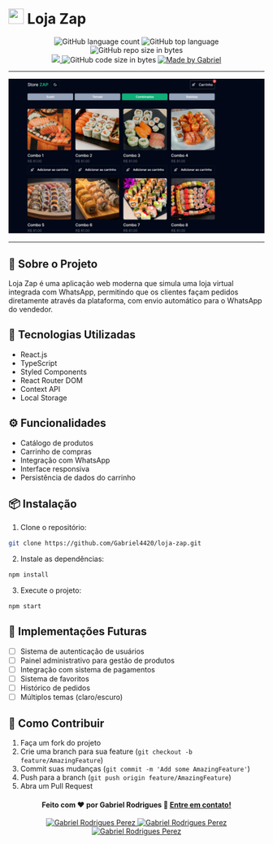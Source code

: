 # <img src="https://cdn-icons-png.flaticon.com/512/3670/3670051.png" width="30" height="30"/> Loja Zap

<p align="center">
   <img alt="GitHub language count" src="https://img.shields.io/github/languages/count/Gabriel4420/loja-zap">

  <img alt="GitHub top language" src="https://img.shields.io/github/languages/top/Gabriel4420/loja-zap?logo=html">

  <img alt="GitHub repo size in bytes" src="https://img.shields.io/github/repo-size/Gabriel4420/loja-zap?color=green">

  <br>
  
  <a href="https://www.codacy.com/manual/Gabriel4420/loja-zap?utm_source=github.com&amp;utm_medium=referral&amp;utm_content=Gabriel4420/loja-zap&amp;utm_campaign=Badge_Grade">
    <img src="https://app.codacy.com/project/badge/Grade/6dd6b46abeb14e99935a2b9ac5c6ede2"/>
  </a>
  
  <img alt="GitHub code size in bytes" src="https://img.shields.io/github/last-commit/Gabriel4420/loja-zap">

  <a href="https://www.linkedin.com/in/gabriel-rodrigues-perez-2069b072/">
    <img alt="Made by Gabriel" src="https://img.shields.io/badge/made%20by-Gabriel-%2304D361">
  </a>
</p>

---

<p align="center">
  <img alt="Gif da Aplicação" src="public/Home.png" />
</p>

---

## 📝 Sobre o Projeto

Loja Zap é uma aplicação web moderna que simula uma loja virtual integrada com WhatsApp, permitindo que os clientes façam pedidos diretamente através da plataforma, com envio automático para o WhatsApp do vendedor.

## 🚀 Tecnologias Utilizadas

- React.js
- TypeScript
- Styled Components
- React Router DOM
- Context API
- Local Storage

## ⚙️ Funcionalidades

- Catálogo de produtos
- Carrinho de compras
- Integração com WhatsApp
- Interface responsiva
- Persistência de dados do carrinho

## 📦 Instalação

1. Clone o repositório:

```bash
git clone https://github.com/Gabriel4420/loja-zap.git
```

2. Instale as dependências:

```bash
npm install
```

3. Execute o projeto:

```bash
npm start
```

## 🎯 Implementações Futuras

- [ ] Sistema de autenticação de usuários
- [ ] Painel administrativo para gestão de produtos
- [ ] Integração com sistema de pagamentos
- [ ] Sistema de favoritos
- [ ] Histórico de pedidos
- [ ] Múltiplos temas (claro/escuro)

## 🤝 Como Contribuir

1. Faça um fork do projeto
2. Crie uma branch para sua feature (`git checkout -b feature/AmazingFeature`)
3. Commit suas mudanças (`git commit -m 'Add some AmazingFeature'`)
4. Push para a branch (`git push origin feature/AmazingFeature`)
5. Abra um Pull Request

<h4 align="center">
  Feito com ❤️ por Gabriel Rodrigues 👋️ <a href="mailto:gabriel_rodrigues_perez@hotmail.com">Entre em contato!</a>
</h4>

<p align="center">

  <a href="https://www.linkedin.com/in/gabriel-rodrigues-perez-2069b072/">
    <img alt="Gabriel Rodrigues Perez" src="https://img.shields.io/badge/LinkedIn-Gabriel_Rodrigues-0e76a8?style=flat&logoColor=white&logo=linkedin">
  </a>
  <a href="https://www.facebook.com/gabriel.rodrigues.perez">
    <img alt="Gabriel Rodrigues Perez" src="https://img.shields.io/badge/Facebook-Gabriel_Rodrigues-1778F2?style=flat&logoColor=white&logo=facebook">
  </a>
  <a href="https://www.instagram.com/gabriel_rodrigues_perez/">
    <img alt="Gabriel Rodrigues Perez" src="https://img.shields.io/badge/Instagram-@gabriel4420-833AB4?style=flat&logoColor=white&logo=instagram">
  </a>
  